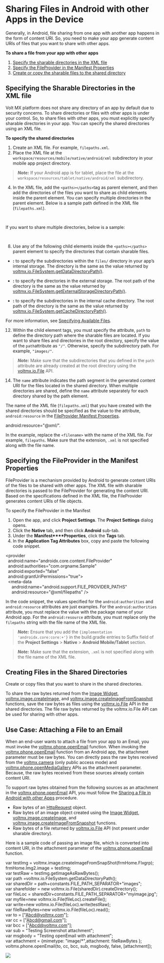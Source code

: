                             

Sharing Files in Android with other Apps in the Device
======================================================

Generally, in Android, file sharing from one app with another app happens in the form of content URI. So, you need to make your app generate content URIs of files that you want to share with other apps.

**To share a file from your app with other apps**

1.  [Specify the sharable directories in the XML file](#specifying-the-sharable-directories-in-the-xml-file)
2.  [Specify the FileProvider in the Manifest Properties](#specifying-the-fileprovider-in-the-manifest-properties)
3.  [Create or copy the sharable files to the shared directory](#creating-files-in-the-shared-directories)

Specifying the Sharable Directories in the XML file
---------------------------------------------------

Volt MX  platform does not share any directory of an app by default due to security concerns. To share directories or files with other apps is under your control. So, to share files with other apps, you must explicitly specify sharable directories in your app. You can specify the shared directories using an XML file.

**To specify the shared directories**

1.  Create an XML file. For example, `filepaths.xml`.
2.  Place the XML file at the `workspace/resources/mobile/native/android/xml` subdirectory in your mobile app project directory.

> **_Note:_** If your Android app is for tablet, place the file at the `workspace/resources/tablet/native/android/xml` subdirectory.

4.  In the XML file, add the `<paths></paths>`tag as parent element, and then add the directories of the files you want to share as child elements inside the parent element. You can specify multiple directories in the parent element. Below is a sample path defined in the XML file (`filepaths.xml`).

<paths>  
   <files-path path="images/" name="myimages"/>  
</paths>

If you want to share multiple directories, below is a sample:

<paths>  
   <files-path path="images/" name="myimages"/>  
   <files-path path="videos/" name="myvideos"/>  
    <external-path path="Documents/" name="mypublicdocs"/>  
</paths>

8.  Use any of the following child elements inside the `<paths></paths>` parent element to specify the directories that contain sharable files.

*   **<file-path>:** to specify the subdirectories within the `files/` directory in your app’s internal storage. The directory is the same as the value returned by [voltmx.io.FileSystem.getDataDirectoryPath()](voltmx.io.filesystem_functions.md#volt-mx-io-filesystem-getdatadirectorypath).

<files-path path="images/" name="myimages"/>

*   **<external-path>:** to specify the directories in the external storage. The root path of the directory is the same as the value returned by [voltmx.io.FileSystem.getExternalStorageDirectoryPath()](voltmx.io.filesystem_functions.md#volt-mx-io-filesystem-getexternalstoragedirectorypath).

<external-path path="documents/" name="mypublicdocs"/>

*   **<cache-path>:** to specify the subdirectories in the internal cache directory. The root path of the directory is the same as the value returned by [voltmx.io.FileSystem.getCacheDirectoryPath()](voltmx.io.filesystem_functions.md#volt-mx-io-filesystem-getcachedirectorypath).

<cache-path path="documents/" name="mydocs"/>

For more information, see [Specifying Available Files](https://developer.android.com/reference/android/support/v4/content/FileProvider.md#SpecifyFiles).

12.  Within the child element tags, you must specify the attribute, `path` to define the directory path where the sharable files are located. If you want to share files and directories in the root directory, specify the value of the `path`attribute as `"/"`. Otherwise, specify the subdirectory path. For example, `"images/"`.

> **_Note:_** Make sure that the subdirectories that you defined in the `path` attribute are already created at the root directory using the [voltmx.io.File](voltmx.io.file_functions.md) API.

14.  The `name` attribute indicates the path segment in the generated content URI for the files located in the shared directory. When multiple directories are shared, define the `name` attribute separately for each directory shared by the path element.

The name of the XML file (`filepaths.xml`) that you have created with the shared directories should be specified as the value to the attribute, `android:resource` in the [FileProvider Manifest Properties](#specifying-the-fileprovider-in-the-manifest-properties).

android:resource="@xml/<filename>".

In the example, replace the `<filename>` with the name of the XML file. For example, `filepaths`. Make sure that the extension, `.xml` is not specified along with the file name.

Specifying the FileProvider in the Manifest Properties
------------------------------------------------------

FileProvider is a mechanism provided by Android to generate content URIs of the files to be shared with other apps. The XML file with sharable directories is passed to the FileProvider for generating the content URI. Based on the specifications defined in the XML file, the FileProvider generates content URIs of file objects.

To specify the FileProvider in the Manifest

1.  Open the app, and click **Project Settings**. The **Project Settings** dialog opens.
2.  Click the **Native** tab, and then click **Android** sub-tab.
3.  Under the **Manifest****Properties**, click the **Tags** tab.
4.  In the **Application Tag Attributes** box, copy and paste the following code snippet.

<provider  
  android:name="androidx.core.content.FileProvider"  
  android:authorities="com.orgname.Sample"  
  android:exported="false"  
  android:grantUriPermissions="true">  
  <meta-data  
     android:name="android.support.FILE\_PROVIDER\_PATHS"  
     android:resource="@xml/filepaths" />  
</provider>  

In the code snippet, the values specified for the `android:authorities` and `android:resource` attributes are just examples. For the `android:authorities` attribute, you must replace the value with the package name of your Android app. For the `android:resource` attribute, you must replace only the `filepaths` string with the file name of the XML file.

> **_Note:_** Ensure that you add the `{implementation 'androidx.core:core:+'}` in the build.gradle entries to Suffix field of the **Project Settings** > **Native** > **Android Mobile/Tablet** section.

> **_Note:_** Make sure that the extension, `.xml` is not specified along with the file name of the XML file.

Creating Files in the Shared Directories
----------------------------------------

Create or copy files that you want to share in the shared directories.

To share the raw bytes returned from the [Image Widget](../../../Iris/iris_widget_prog_guide/Content/Image.md), [voltmx.image.createImage,](voltmximagenamespacefunctions.md#crtImg) and [voltmx.image.createImageFromSnapshot](voltmximagenamespacefunctions.md#imgSnap) functions, save the raw bytes as files using the [voltmx.io.File](voltmx.io.file_functions.md) API in the shared directories. The file raw bytes returned by the voltmx.io.File API can be used for sharing with other apps.

Use Case: Attaching a File to an Email
--------------------------------------

When an end-user wants to attach a file from your app to an Email, you must invoke the [voltmx.phone.openEmail](voltmx.phone_functions.md#phone.op2) function. When invoking the [voltmx.phone.openEmail](voltmx.phone_functions.md#phone.op2) function from an Android app, the attachment parameter must be raw bytes. You can directly pass the raw bytes received from the [voltmx.camera](voltmx.camera_functions.md) (only public access mode) and [voltmx.phone.openMediaGallery](voltmx.phone_functions.md#phone.op) APIs as the attachment parameter. Because, the raw bytes received from these sources already contain content URI.

To support raw bytes obtained from the following sources as an attachment in the [voltmx.phone.openEmail](voltmx.phone_functions.md#phone.op2) API, you must follow the [Sharing a File in Android with other Apps](#sharing-files-in-android-with-other-apps-in-the-device) procedure.

*   Raw bytes of an [HttpRequest](httprequestobject.md) object.
*   Raw bytes of an image object created using the [Image Widget](../../../Iris/iris_widget_prog_guide/Content/Image.md), [voltmx.image.createImage,](voltmximagenamespacefunctions.md#crtImg) and [voltmx.image.createImageFromSnapshot](voltmximagenamespacefunctions.md#imgSnap) functions.
*   Raw bytes of a file returned by [voltmx.io.File](voltmx.io.file_functions.md) API (not present under sharable directory).

Here is a sample code of passing an image file, which is converted into content URI, in the attachment parameter of the [voltmx.phone.openEmail](voltmx.phone_functions.md#phone.op2) function.

var testImg = voltmx.image.createImageFromSnapShot(frmHome.Flxgrp);  
frmHome.Img2.image = testImg;  
var testRaw = testImg.getImageAsRawBytes();  
var path =voltmx.io.FileSystem.getDataDirectoryPath();  
var sharedDir = path+constants.FILE\_PATH\_SEPARATOR+"images";  
var sharefolder = new voltmx.io.File(sharedDir).createDirectory();  
var fileLoc = sharedDir+constants.FILE\_PATH\_SEPARATOR+"myimage.jpg";  
var myfile=new voltmx.io.File(fileLoc).createFile();  
var write=new voltmx.io.File(fileLoc).write(testRaw);  
var fileRawBytes=new voltmx.io.File(fileLoc).read();  
var to = \["Abcd@voltmx.com"\];  
var cc = \["Abcd@gmail.com"\];  
var bcc = \["Abcd@voltmx.com"\];  
var sub = "Testing Screenshot attachment";  
var msgbody = "Testing openEmail with attachment";  
var attachment = {mimetype: "image/\*",attachment: fileRawBytes };  
voltmx.phone.openEmail(to, cc, bcc, sub, msgbody, false, \[attachment\]);

![](resources/prettify/onload.png)
